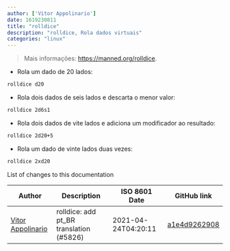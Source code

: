 ```yaml
---
author: ['Vitor Appolinario']
date: 1619230811
title: "rolldice"
description: "rolldice, Rola dados virtuais"
categories: "linux"
---
```

> Mais informações: <https://manned.org/rolldice>.

- Rola um dado de 20 lados:

```bash
rolldice d20
```

- Rola dois dados de seis lados e descarta o menor valor:

```bash
rolldice 2d6s1
```

- Rola dois dados de vite lados e adiciona um modificador ao resultado:

```bash
rolldice 2d20+5
```

- Rola um dado de vinte lados duas vezes:

```bash
rolldice 2xd20
```
List of changes to this documentation


Author | Description | ISO 8601 Date | GitHub link
------|-----|-----|-----
[Vitor Appolinario](mailto:vitorappolinario@gmail.com) | rolldice: add pt_BR translation (#5826) | 2021-04-24T04:20:11 | [a1e4d9262908](https://github.com/tldr-pages/tldr/commit/a1e4d9262908ed6878ef3c8043fdd7409b8a3bf8)

